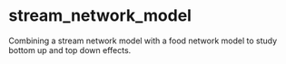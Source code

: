 # stream_network_model
Combining a stream network model with a food network model to study bottom up and top down effects.
